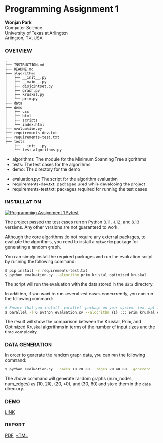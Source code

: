 # Programming Assignment 1

**Wonjun Park** \
Computer Science \
University of Texas at Arlington \
Arlington, TX, USA

### OVERVIEW

``` plaintext
.
├── INSTRUCTION.md
├── README.md
├── algorithms
│   ├── __init__.py
│   ├── __main__.py
│   ├── disjointset.py
│   ├── graph.py
│   ├── kruskal.py
│   └── prim.py
├── data
├── demo
│   ├── css
│   ├── html
│   ├── scripts
│   └── index.html
├── evaluation.py
├── requirements-dev.txt
├── requirements-test.txt
├── tests
    ├── __init__.py
    └── test_algorithms.py
```

+ algorithms: The module for the Minimum Spanning Tree algorithms
+ tests: The test cases for the algorithms
+ demo: The directory for the demo

- evaluation.py: The script for the algorithm evaluation
- requirements-dev.txt: packages used while developing the project
- requirements-test.txt: packages required for running the test cases

### INSTALLATION

[![Programming Assignment 1 Pytest](https://github.com/dev-onejun/CSE-5311/actions/workflows/pytest.yml/badge.svg?branch=feat%2Fp1)](https://github.com/dev-onejun/CSE-5311/actions/workflows/pytest.yml)

The project passed the test cases run on Python 3.11, 3.12, and 3.13 versions. Any other versions are not guaranteed to work.

Although the core algorithms do not require any external packages, to evaluate the algorithms, you need to install a `networkx` package for generating a random graph.

You can simply install the required packages and run the evaluation script by running the following command:

``` bash
$ pip install -r requirements-test.txt
$ python evaluation.py --algorithm prim kruskal optimized_kruskal
```

The script will run the evaluation with the data stored in the `data` directory.

In addition, if you want to run several test cases concurrently, you can run the following command:

``` bash
# Ensure that you install `parallel` package on your system. (ex. apt install parallel)
$ parallel -j 6 python evaluation.py --algorithm {1} ::: prim kruskal optimized_kruskal
```

The result will show the comparison between the Kruskal, Prim, and Optimized Kruskal algorithms in terms of the number of input sizes and the time complexity.

### DATA GENERATION

In order to generate the random graph data, you can run the following command:

``` bash
$ python evaluation.py --nodes 10 20 30 --edges 20 40 60 --generate
```

The above command will generate random graphs (num_nodes, num_edges) as (10, 20), (20, 40), and (30, 60) and store them in the `data` directory.

### DEMO

[LINK](https://dev-onejun.github.io/CSE-5311/programming_assignment/demo)

### REPORT

[PDF](https://dev-onejun.github.io/CSE-5311/papers/programming_assignment_1.pdf), [HTML](https://dev-onejun.github.io/CSE-5311/papers/programming_assignment_1.html)

